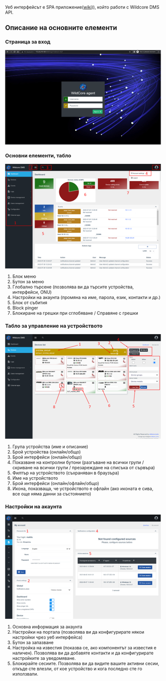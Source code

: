 Уеб интерфейсът е SPA приложение([wiki](https://ru.wikipedia.org/wiki/%D0%9E%D0%B4%D0%BD%D0%BE%D1%81%D1%82%D1%80%D0%B0%D0%BD%D0%B8%D1%87%D0%BD%D0%BE%D0%B5_%D0%BF%D1%80%D0%B8%D0%BB%D0%BE%D0%B6%D0%B5%D0%BD%D0%B8%D0%B5))),
който работи с Wildcore DMS API.



## Описание на основните елементи
### Страница за вход
![](../assets/incomming-page.png)

### Основни елементи, табло
![](../assets/basic_web_panel.png)

1. Блок меню
2. Бутон за меню
3. Глобално търсене (позволява ви да търсите устройства, интерфейси, ONU)
4. Настройки на акаунта (промяна на име, парола, език, контакти и др.)
5. Блок от събития
6. Block pinger
7. Блокиране на грешки при сглобяване / Справяне с грешки

### Табло за управление на устройството
![](../assets/device_dashboard.png)

1. Група устройства (име и описание)
2. Брой устройства (онлайн/общо)
3. Брой интерфейси (онлайн/общо)
4. Показване на контролни бутони (разгъване на всички групи / скриване на всички групи / презареждане на списъка от сървъра)
5. Филтър на устройството (съхраняван в браузъра)
6. Име на устройството
7. Брой интерфейси (онлайн/офлайн/общо)
8. Икона, показваща, че устройството е офлайн (ако иконата е сива, все още няма данни за състоянието)

### Настройки на акаунта
![](../assets/edit_account.png)

1. Основна информация за акаунта
2. Настройки на портала (позволява ви да конфигурирате някои настройки чрез уеб интерфейса)
3. Бутон за запазване
4. Настройка на известия (показва се, ако компонентът за известия е наличен). Позволява ви да добавяте контакти и да конфигурирате настройките за уведомяване.
5. Блокирайте сесиите. Позволява ви да видите вашите активни сесии, откъде сте влезли, от кое устройство и кога последно сте го използвали.

